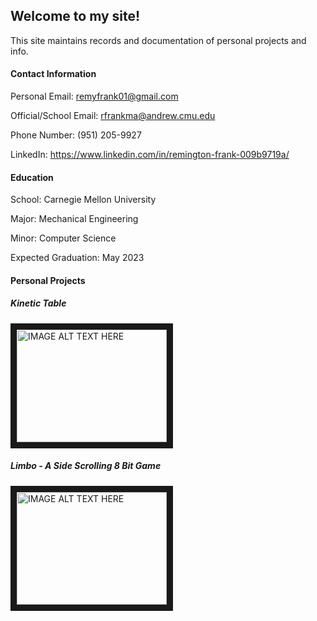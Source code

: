## Welcome to my site!

This site maintains records and documentation of personal projects and info.

#### Contact Information

  Personal Email: <remyfrank01@gmail.com>   
  
  Official/School Email: <rfrankma@andrew.cmu.edu>
  
  Phone Number: (951) 205-9927
  
  LinkedIn: https://www.linkedin.com/in/remington-frank-009b9719a/
  
#### Education

  School: Carnegie Mellon University
  
  Major: Mechanical Engineering
  
  Minor: Computer Science
  
  Expected Graduation: May 2023
  
#### Personal Projects

 ##### Kinetic Table
 
<a href="http://www.youtube.com/watch?feature=player_embedded&v=idSlaYLO3qE
" target="_blank"><img src="http://img.youtube.com/vi/idSlaYLO3qE/0.jpg" 
alt="IMAGE ALT TEXT HERE" width="240" height="180" border="10" /></a>


 ##### Limbo - A Side Scrolling 8 Bit Game
 
 <a href="http://www.youtube.com/watch?feature=player_embedded&v=Gdc4ZPLv7M4
" target="_blank"><img src="http://img.youtube.com/vi/Gdc4ZPLv7M4/0.jpg" 
alt="IMAGE ALT TEXT HERE" width="240" height="180" border="10" /></a>
